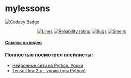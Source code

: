 # mylessons

[![Codacy Badge](https://api.codacy.com/project/badge/Grade/98132999239143bebe1afcb7f078aa00)](https://app.codacy.com/gh/Morkovka21Vek/mylessons?utm_source=github.com&utm_medium=referral&utm_content=Morkovka21Vek/mylessons&utm_campaign=Badge_Grade)

<p align="center">
  <a href="https://sonarcloud.io/summary/new_code?id=Morkovka21Vek_mylessons"><img src="https://sonarcloud.io/api/project_badges/measure?project=Morkovka21Vek_mylessons&metric=ncloc" alt="Lines"/></a>
  <a href="https://sonarcloud.io/summary/new_code?id=Morkovka21Vek_mylessons"><img src="https://sonarcloud.io/api/project_badges/measure?project=Morkovka21Vek_mylessons&metric=reliability_rating" alt="Reliability rating"/></a>
  <a href="https://sonarcloud.io/summary/new_code?id=Morkovka21Vek_mylessons"><img src="https://sonarcloud.io/api/project_badges/measure?project=Morkovka21Vek_mylessons&metric=bugs" alt="Bugs"/></a>
  <a href="https://sonarcloud.io/summary/new_code?id=Morkovka21Vek_mylessons"><img src="https://sonarcloud.io/api/project_badges/measure?project=Morkovka21Vek_mylessons&metric=code_smells" alt="Smells"/></a>
</p>

#### [Ссылка на видео](https://www.youtube.com/watch?v=BQg9OZdzLLE&list=PLA0M1Bcd0w8yv0XGiF1wjerjSZVSrYbjh&index=8)
### Полностью посмотрел плейлисты:
- [Нейронные сети на Python. Уроки](https://www.youtube.com/playlist?list=PLA0M1Bcd0w8yv0XGiF1wjerjSZVSrYbjh)
- [Tensorflow 2.x - уроки (для Python)](https://youtube.com/playlist?list=PLA0M1Bcd0w8ynD1umfubKq1OBYRXhXkmH&si=V8Ee9pZzM1iyis2o)
